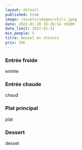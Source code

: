 ```yaml
---
layout: default
published: true
image: /assets/images/chili.jpeg
date: 2022-01-28 16:26:54 +0200
date_limit: 2022-01-31
min_people: 5
titre: Nouvel an chinois
prix: 39€
---
```

### Entrée froide
entrée
### Entrée chaude
chaud
### Plat principal
plat
### Dessert
desset


